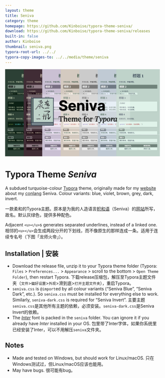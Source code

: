 ```yaml
---
layout: theme
title: Seniva
category: theme
homepage: https://github.com/Kinboise/typora-theme-seniva/
download: https://github.com/Kinboise/typora-theme-seniva/releases
built-in: false
author: Kinboise
thumbnail: seniva.png
typora-root-url: ../../
typora-copy-images-to: ../../media/theme/seniva
---
```


![feature](/media/theme/seniva/seniva-demo.webp)

# Typora Theme *Seniva*

A subdued turquoise-colour [Typora](https://typora.io/) theme, originally made for my [website](https://kinboise.github.io/Seniva) about my <abbr title="Constructed language">conlang</abbr> Seniva. Colour variants: blue, violet, brown, grey, dark, invert.

一款柔和的Typora主题。原本是为我的人造语言<u>帜和语</u>（Seniva）的[网站](https://kinboise.github.io/Seniva)所写，故名。默认灰绿色，提供多种配色。

Adjacent `<u></u>`s generates separated underlines, instead of a linked one.
相邻的`<u></u>`会生成两段分开的下划线，而不像原生的那样连成一条。适用于连续专名号（下图「龙师火帝」）。

## Installation | 安装

- Download the release file, unzip it to your Typora theme folder (Typora: `Files` > `Preferences...` > `Appearance` > scroll to the bottom > `Open Theme Folder`), then restart Typora.
  下载release压缩包，解压至Typora主题文件夹（`文件`>`偏好设置`>`外观`>滑到底>`打开主题文件夹`），重启Typora。
- `seniva.css` is `@import`ed by all colour variants (“Seniva Blue”, “Seniva Dark”, etc.). So `seniva.css` must be installed for everything else to work. Similarly, `seniva-dark.css` is required for “Seniva Invert”.
  主要主题`seniva.css`是其他所有主题的依赖，必须安装。`seniva-dark.css`是Seniva Invert的依赖。
- The [*Inter*](https://rsms.me/inter) font is packed in the `seniva` folder. You can ignore it if you already have *Inter* installed in your OS.
  包里带了Inter字体，如果你系统里已经安装了Inter，可以不用解压`seniva`文件夹。

## Notes

- Made and tested on Windows, but should work for Linux/macOS.
  只在Windows测试过，但Linux/macOS应该也能用。
- May have bugs.
  很可能有bug。

